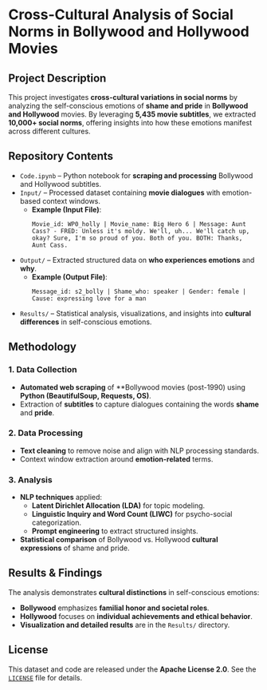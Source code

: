 # **Cross-Cultural Analysis of Social Norms in Bollywood and Hollywood Movies**

## **Project Description**  
This project investigates **cross-cultural variations in social norms** by analyzing the self-conscious emotions of **shame and pride** in **Bollywood and Hollywood** movies. By leveraging **5,435 movie subtitles**, we extracted **10,000+ social norms**, offering insights into how these emotions manifest across different cultures.

## **Repository Contents**  
- `Code.ipynb` – Python notebook for **scraping and processing** Bollywood and Hollywood subtitles.  
- `Input/` – Processed dataset containing **movie dialogues** with emotion-based context windows.  
  - **Example (Input File)**:  
    ```
    Movie_id: WP0_holly | Movie_name: Big Hero 6 | Message: Aunt Cass? - FRED: Unless it's moldy. We'll, uh... We'll catch up, okay? Sure, I'm so proud of you. Both of you. BOTH: Thanks, Aunt Cass.
    ```  
- `Output/` – Extracted structured data on **who experiences emotions** and **why**.  
  - **Example (Output File)**:  
    ```
    Message_id: s2_bolly | Shame_who: speaker | Gender: female | Cause: expressing love for a man
    ```  
- `Results/` – Statistical analysis, visualizations, and insights into **cultural differences** in self-conscious emotions.  

## **Methodology**  
### **1. Data Collection**  
- **Automated web scraping** of **Bollywood movies (post-1990) using **Python (BeautifulSoup, Requests, OS)**.  
- Extraction of **subtitles** to capture dialogues containing the words **shame** and **pride**.  

### **2. Data Processing**  
- **Text cleaning** to remove noise and align with NLP processing standards.  
- Context window extraction around **emotion-related** terms.  

### **3. Analysis**  
- **NLP techniques** applied:  
  - **Latent Dirichlet Allocation (LDA)** for topic modeling.  
  - **Linguistic Inquiry and Word Count (LIWC)** for psycho-social categorization.  
  - **Prompt engineering** to extract structured insights.  
- **Statistical comparison** of Bollywood vs. Hollywood **cultural expressions** of shame and pride.  

## **Results & Findings**  
The analysis demonstrates **cultural distinctions** in self-conscious emotions:  
- **Bollywood** emphasizes **familial honor and societal roles**.  
- **Hollywood** focuses on **individual achievements and ethical behavior**.  
- **Visualization and detailed results** are in the `Results/` directory.  

## **License**  
This dataset and code are released under the **Apache License 2.0**. See the [`LICENSE`](LICENSE) file for details.
